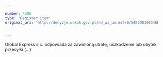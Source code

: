 ```yaml
---

number: 4306
type: 'Register item'
original_uri: 'http://decyzje.uokik.gov.pl/nd_wz_um.nsf/0/54E3D8196D46D1B4C1257B1E00442881?OpenDocument'


---
```


Global Express s.c. odpowiada za zawinioną utratę, uszkodzenie lub ubytek przesyłki (...)
